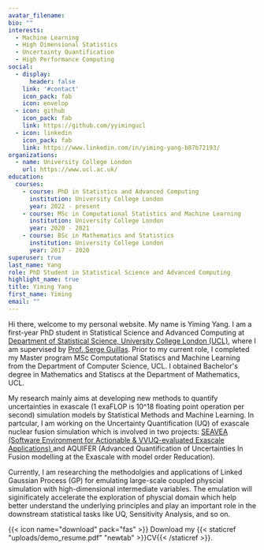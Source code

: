 ```yaml
---
avatar_filename: 
bio: ""
interests: 
  - Machine Learning
  - High Dimensional Statistics 
  - Uncertainty Quantification
  - High Performance Computing
social:
  - display:
      header: false
    link: '#contact'
    icon_pack: fab
    icon: envelop
  - icon: github
    icon_pack: fab
    link: https://github.com/yyimingucl
  - icon: linkedin
    icon_pack: fab
    link: https://www.linkedin.com/in/yiming-yang-b87b72193/
organizations:
  - name: University College London
    url: https://www.ucl.ac.uk/
education:
  courses:
    - course: PhD in Statistics and Advanced Computing   
      institution: University College London
      year: 2022 - present
    - course: MSc in Computational Statistics and Machine Learning
      institution: University College London
      year: 2020 - 2021
    - course: BSc in Mathematics and Statistics
      institution: University College London
      year: 2017 - 2020
superuser: true
last_name: Yang
role: PhD Student in Statistical Science and Advanced Computing
highlight_name: true
title: Yiming Yang
first_name: Yiming
email: ""
---
```

Hi there, welcome to my personal website. My name is Yiming Yang. I am a first-year PhD student in Statistical Science and Advanced Computing at [Department of Statistical Science, University College London (UCL)](https://www.ucl.ac.uk/statistics/), where I am supervised by [Prof. Serge Guillas](https://www.ucl.ac.uk/statistics/people/sergeguillas). Prior to my current role, I completed my Master program MSc Computational Statiscs and Machine Learning from the Department of Computer Science, UCL. I obtained Bachelor's degree in Mathematics and Statiscs at the Department of Mathematics, UCL. 

My research mainly aims at developing new methods to quantify uncertainties in exascale (1 exaFLOP is 10^18 floating point operation per second) simulation models by Statistical Methods and Machine Learning. In partcular, I am working on the Uncertainty Quantification (UQ) of exascale nuclear fusion simulation which is involved in two projects: [SEAVEA (Software Environment for Actionable & VVUQ-evaluated Exascale Applications) ](https://www.seavea-project.org/)and AQUIFER (Advanced Quantification of Uncertainties In Fusion modelling at the Exascale with model order Reducation).

Currently, I am researching the methodolgies and applications of Linked Gaussian Process (GP) for emulating large-scale coupled physcial simulation with high-dimensional intermediate variables. The emulation will siginificately accelerate the exploration of physcial domain which help better understand the underlying principles and play an important role in the downstream statistical tasks like UQ, Sensitivity Analysis, and so on.

<!-- My main research topic is uncertainty quantification for exscale tokamak nuclear simulation, which covers many areas like sensivity analysis, stochastic modelling, computational fluid dynamics, and etc. Currently, I focus on the surrogate modelling for some exscale simulation codes for tokamak nuclear fusion including gaussian process, polynomial regression, and neural networks. Apart from my PhD research, I am also interested in general machine learning tasks, like computer vision and reinforcement learning. -->

{{< icon name="download" pack="fas" >}} Download my {{< staticref "uploads/demo_resume.pdf" "newtab" >}}CV{{< /staticref >}}.
